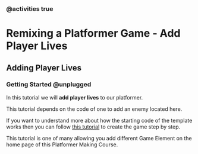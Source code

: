 ### @activities true


# Remixing a Platformer Game - Add Player Lives

## Adding Player Lives 
### Getting Started @unplugged

In this tutorial we will **add player lives** to our platformer.

This tutorial depends on the code of one to add an enemy located here. 

If you want to understand more about how the starting code of the template works then you can follow [this tutorial](https://arcade.makecode.com/beta#tutorial:https://github.com/mickfuzz/makecode-platformer-101)
 to create the game step by step.

This tutorial is one of many allowing you add different Game Element on the home page of this Platformer Making Course.
